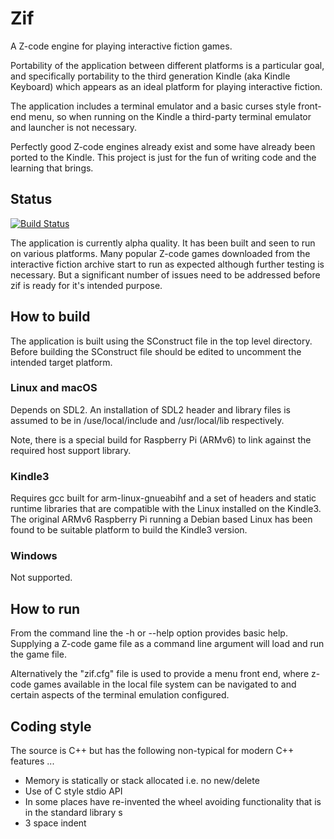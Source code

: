 # Zif

A Z-code engine for playing interactive fiction games.

Portability of the application between different platforms is a particular goal, and specifically
portability to the third generation Kindle (aka Kindle Keyboard) which appears as an ideal
platform for playing interactive fiction.

The application includes a terminal emulator and a basic curses style front-end menu, so when
running on the Kindle a third-party terminal emulator and launcher is not necessary.

Perfectly good Z-code engines already exist and some have already been ported to the Kindle.
This project is just for the fun of writing code and the learning that brings.

## Status

[![Build Status](https://travis-ci.org/AnotherJohnH/Zif.svg?branch=master)](https://travis-ci.org/AnotherJohnH/Zif)

The application is currently alpha quality. It has been built and seen to run on various platforms.
Many popular Z-code games downloaded from the interactive fiction archive start to run as expected
although further testing is necessary. But a significant number of issues need to be addressed
before zif is ready for it's intended purpose.

## How to build

The application is built using the SConstruct file in the top level directory.
Before building the SConstruct file should be edited to uncomment the intended target platform.

### Linux and macOS

Depends on SDL2. An installation of SDL2 header and library files is assumed to be in
/use/local/include and /usr/local/lib respectively.

Note, there is a special build for Raspberry Pi (ARMv6) to link against the required host
support library.

### Kindle3

Requires gcc built for arm-linux-gnueabihf and a set of headers and static runtime libraries
that are compatible with the Linux installed on the Kindle3. The original ARMv6 Raspberry Pi
running a Debian based Linux has been found to be suitable platform to build the Kindle3 version.

### Windows

Not supported.

## How to run

From the command line the -h or --help option provides basic help. Supplying a Z-code game file
as a command line argument will load and run the game file.

Alternatively the "zif.cfg" file is used to provide a menu front end, where z-code games
available in the local file system can be navigated to and certain aspects of the terminal
emulation configured.

## Coding style

The source is C++ but has the following non-typical for modern C++ features ...
* Memory is statically or stack allocated i.e. no new/delete
* Use of C style stdio API
* In some places have re-invented the wheel avoiding functionality that is in the standard library s
* 3 space indent
